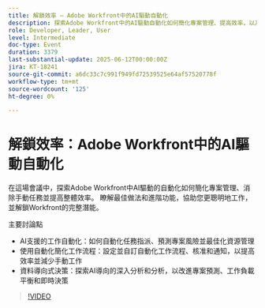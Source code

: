 ```yaml
---
title: 解鎖效率 — Adobe Workfront中的AI驅動自動化
description: 探索Adobe Workfront中的AI驅動自動化如何簡化專案管理、提高效率，以及支援更聰明、資料導向的決策。
role: Developer, Leader, User
level: Intermediate
doc-type: Event
duration: 3379
last-substantial-update: 2025-06-12T00:00:00Z
jira: KT-18241
source-git-commit: a6dc33c7c991f949fd72539525e64af57520778f
workflow-type: tm+mt
source-wordcount: '125'
ht-degree: 0%

---
```



# 解鎖效率：Adobe Workfront中的AI驅動自動化

在這場會議中，探索Adobe Workfront中AI驅動的自動化如何簡化專案管理、消除手動任務並提高整體效率。 瞭解最佳做法和進階功能，協助您更聰明地工作，並解鎖Workfront的完整潛能。

主要討論點

* AI支援的工作自動化：如何自動化任務指派、預測專案風險並最佳化資源管理
* 使用自動化簡化工作流程：設定並自訂自動化工作流程、核准和通知，以提高效率並減少手動工作
* 資料導向式決策：探索AI導向的深入分析和分析，以改進專案預測、工作負載平衡和即時決策

>[!VIDEO](https://video.tv.adobe.com/v/3463352/?learn=on&enablevpops)
